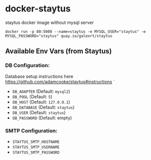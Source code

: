 # docker-staytus
staytus docker image without mysql server

`docker run -p 80:5000 --name=staytus -e MYSQL_USER="staytus" -e MYSQL_PASSWORD="staytus" quay.io/galexrt/staytus`

## Available Env Vars (from Staytus)

### DB Configuration:
Database setup instructions here https://github.com/adamcooke/staytus#instructions
`
* `DB_ADAPTER` (Default: `mysql2`)
* `DB_POOL` (Default: `5`)
* `DB_HOST` (Default: `127.0.0.1`)
* `DB_DATABASE` (Default: `staytus`)
* `DB_USER` (Default: `staytus`)
* `DB_PASSWORD` (Default: empty)

### SMTP Configuration:
* `STAYTUS_SMTP_HOSTNAME`
* `STAYTUS_SMTP_USERNAME`
* `STAYTUS_SMTP_PASSWORD`


